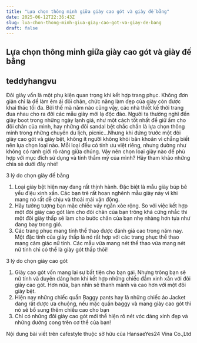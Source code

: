 ```yaml
---
title: "Lựa chọn thông minh giữa giày cao gót và giày đế bằng"
date: 2025-06-12T22:36:43Z
slug: lua-chon-thong-minh-giua-giay-cao-got-va-giay-de-bang
draft: false
---
```


## Lựa chọn thông minh giữa giày cao gót và giày đế bằng

## teddyhangvu

Đôi giày vốn là một phụ kiện quan trọng khi kết hợp trang phục. Không đơn giản chỉ là để làm êm ái đôi chân, chức năng làm đẹp của giày còn được khai thác tối đa. Bởi thế mà năm nào cũng vậy, các nhà thiết kế thời trang đua nhau cho ra đời các mẫu giày mới lạ độc đáo. Người ta thường nghĩ đến giày boot trong những ngày lạnh giá, như một cách tốt nhất để giữ ấm cho đôi chân của mình, hay những đôi sandal bệt chắc chắn là lựa chọn thông minh trong những chuyến du lịch, picnic…Nhưng khi đứng trước một đôi giày cao gót và giày bệt, không ít người không khỏi băn khoăn vì chẳng biết nên lựa chọn loại nào. Mỗi loại đều có tính ưu việt riêng, nhưng dường như không có ranh giới rõ ràng giữa chúng. Vậy nên chọn loại giày nào để phù hợp với mục đích sử dụng và tính thẩm mỹ của mình? Hãy tham khảo những chia sẻ dưới đây nhé!
 
3 lý do chọn giày đế bằng
 
 
 
1. Loại giày bệt hiện nay đang rất thịnh hành. Đặc biệt là mẫu giày búp bê yểu điệu xinh xắn. Các bạn trẻ rất hoan nghênh mẫu giày này vì khi mang nó rất dễ chịu và thoải mái vận động.
2. Hãy tưởng tượng bạn mặc chiếc váy ngắn xòe rộng. So với việc kết hợp một đôi giày cao gót làm cho đôi chân của bạn trông khá cứng nhắc thì một đôi giày thấp sẽ làm cho bước chân của bạn nhẹ nhàng hơn tựa như đang bay trong gió. 
3. Các trang phục mang tính thể thao được đánh giá cao trong năm nay. Một đặc tính của giày thấp là nó rất hợp với các trang phục thể thao mang cảm giác nữ tính. Các mẫu vừa mang nét thể thao vừa mang nét nữ tính chỉ có thể là giày gót thấp thôi! 
 
3 lý do chọn giày cao gót 
 
 
1. Giày cao gót vốn mang lại sự bất tiện cho bạn gái. Nhưng trông bạn sẽ nữ tính và duyên dáng hơn khi kết hợp những chiếc đầm xinh xắn với đôi giày cao gót. Hơn nữa, bạn nhìn sẽ thanh mảnh và cao hơn với một đôi giày bệt.
2. Hiện nay những chiếc quần Baggy pants hay là những chiếc áo Jacket đang rất được ưa chuộng, nếu mặc quần baggy và mang giày cao gót thì nó sẽ bổ sung thêm chiều cao cho bạn 
3. Chỉ có những đôi giày cao gót mới thể hiện rõ nét vóc dáng xinh đẹp và những đường cong trên cơ thể của bạn!
  
 

 
Nội dung bài viết trên cafestyle thuộc sở hữu của HansaeYes24 Vina Co.,Ltd